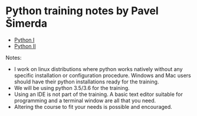 # Python training notes by Pavel Šimerda

  * [Python I](https://github.com/devel-training/python/tree/master/i)
  * [Python II](https://github.com/devel-training/python/tree/master/i)

Notes:

  - I work on linux distributions where python works natively without
    any specific installation or configuration procedure. Windows and Mac
    users should have their python installations ready for the training.
  - We will be using python 3.5/3.6 for the training.
  - Using an IDE is not part of the training. A basic text editor suitable
    for programming and a terminal window are all that you need.
  - Altering the course to fit your needs is possible and encouraged.

